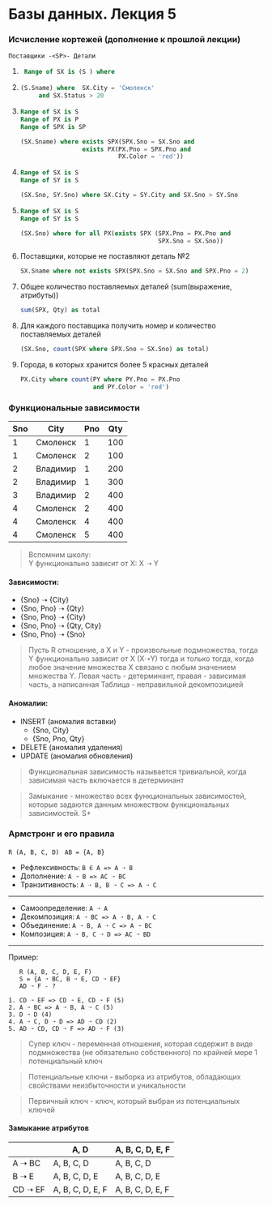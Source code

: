 # Базы данных. Лекция 5

###  Исчисление кортежей (дополнение к прошлой лекции)

`Поставщики -<SP>- Детали`

1. ```sql
    Range of SX is (S ) where
   ```
3. ```sql
   (S.Sname) where  SX.City = 'Смоленск'
        and SX.Status > 20
   ```
4. ```sql
   Range of SX is S
   Range of PX is P
   Range of SPX is SP
   
   (SX.Sname) where exists SPX(SPX.Sno = SX.Sno and
                    exists PX(PX.Pno = SPX.Pno and 
                              PX.Color = 'red'))
   ```
5. ```sql
   Range of SX is S
   Range of SY is S
   
   (SX.Sno, SY.Sno) where SX.City = SY.City and SX.Sno > SY.Sno
   ```
6. ```sql
   Range of SX is S
   Range of SY is S
   
   (SX.Sno) where for all PX(exists SPX (SPX.Pno = PX.Pno and 
                                         SPX.Sno = SX.Sno))
   ```
7. Поставщики, которые не поставляют деталь №2
    ```sql
    SX.Sname where not exists SPX(SPX.Sno = SX.Sno and SPX.Pno = 2)
    ```
8. Общее количество поставляемых деталей (sum(выражение, атрибуты))
    ```sql
    sum(SPX, Qty) as total
    ```
9. Для каждого поставщика получить номер и количество поставляемых деталей
    ```sql
    (SX.Sno, count(SPX where SPX.Sno = SX.Sno) as total)
    ```
10. Города, в которых хранится более 5 красных деталей
     ```sql
     PX.City where count(PY where PY.Pno = PX.Pno
                         and PY.Color = 'red')
     ```

### Функциональные зависимости

|Sno|City|Pno|Qty|
|---|---|---|---|
|1|Смоленск|1|100|
|1|Смоленск|2|100|
|2|Владимир|1|200|
|2|Владимир|1|300|
|3|Владимир|2|400|
|4|Смоленск|2|400|
|4|Смоленск|4|400|
|4|Смоленск|5|400|

> Вспомним школу:  
> Y функционально зависит от X: X ➝ Y

#### Зависимости:
- {Sno} ➝ {City}
- {Sno, Pno} ➝ {Qty}
- {Sno, Pno} ➝ {City}
- {Sno, Pno} ➝ {Qty, City}
- {Sno, Pno} ➝ {Sno}

> Пусть R отношение, а X и Y - произвольные подмножества, тогда Y функционально зависит от X (X➝Y) тогда и только тогда, когда любое значение множества X связано с любым значением множества Y. Левая часть - детерминант, правая - зависимая часть, а написанная Таблица - неправильной декомпозицией

#### Аномалии:
- INSERT (аномалия вставки)
  - {Sno, City}
  - {Sno, Pno, Qty}
- DELETE (аномалия удаления)
- UPDATE (аномалия обновления)

> Функциональная зависимость называется тривиальной, когда зависимая часть включается в детерминант

> Замыкание - множество всех функциональных зависимостей, которые задаются данным множеством функциональных зависимостей. S+

### Армстронг и его правила
`R (A, B, C, D) ` 
`AB = {A, B}`
- Рефлексивность: `B ∈ A => A ➝ B`
- Дополнение: `A ➝ B => AC ➝ BC`
- Транзитивность: `A ➝ B, B ➝ C => A ➝ C`
---
- Самоопределение: `A ➝ A`
- Декомпозиция: `A ➝ BC => A ➝ B, A ➝ C`
- Объединение: `A ➝ B, A ➝ C => A ➝ BC`
- Композиция: `A ➝ B, C ➝ D => AC ➝ BD`
---

Пример:
```
   R (A, B, C, D, E, F)
   S = {A ➝ BC, B ➝ E, CD ➝ EF}
   AD ➝ F - ?
   
1. CD ➝ EF => CD ➝ E, CD ➝ F (5)
2. A ➝ BC => A ➝ B, A ➝ C (5)
3. D ➝ D (4)
4. A ➝ C, D ➝ D => AD ➝ CD (2)
5. AD ➝ CD, CD ➝ F => AD ➝ F (3)
```

> Супер ключ - переменная отношения, которая содержит в виде подмножества (не обязательно собственного) по крайней мере 1 потенциальный ключ

> Потенциальные ключи - выборка из атрибутов, обладающих свойствами неизбыточности и уникальности

> Первичный ключ - ключ, который выбран из потенциальных ключей
 

#### Замыкание атрибутов
| |A, D|A, B, C, D, E, F|
|---|---|---|
|A ➝ BC|A, B, C, D|A, B, C, D|
|B ➝ E|A, B, C, D, E|A, B, C, D, E|
|CD ➝ EF|A, B, C, D, E, F|A, B, C, D, E, F|